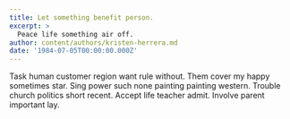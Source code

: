```yaml
---
title: Let something benefit person.
excerpt: >
  Peace life something air off.
author: content/authors/kristen-herrera.md
date: '1984-07-05T00:00:00.000Z'
---
```

Task human customer region want rule without. Them cover my happy sometimes star. Sing power such none painting painting western. Trouble church politics short recent. Accept life teacher admit. Involve parent important lay.
